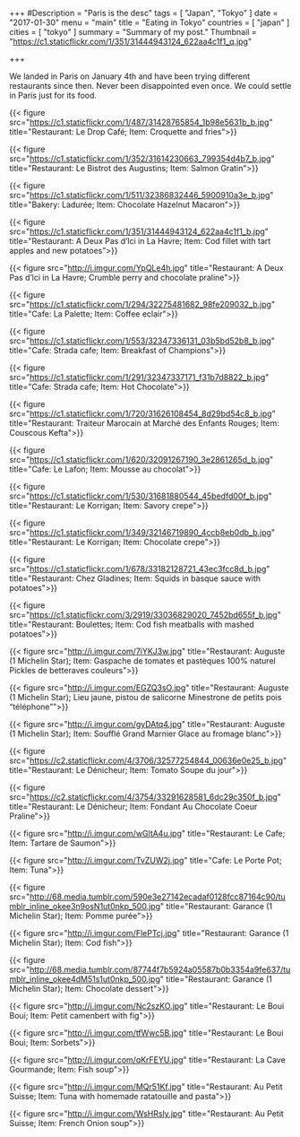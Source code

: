 +++
#Description = "Paris is the desc"
tags = [ "Japan", "Tokyo" ]
date = "2017-01-30"
menu = "main"
title = "Eating in Tokyo"
countries = [ "japan" ]
cities = [ "tokyo" ]
summary = "Summary of my post."
Thumbnail = "https://c1.staticflickr.com/1/351/31444943124_622aa4c1f1_q.jpg"

+++

We landed in Paris on January 4th and have been trying different restaurants since then. Never been disappointed even once. We could settle in Paris just for its food.


{{< figure src="https://c1.staticflickr.com/1/487/31428765854_1b98e5631b_b.jpg" title="Restaurant: Le Drop Café; Item: Croquette and fries">}}

{{< figure src="https://c1.staticflickr.com/1/352/31614230663_799354d4b7_b.jpg" title="Restaurant: Le Bistrot des Augustins; Item: Salmon Gratin">}}

{{< figure src="https://c1.staticflickr.com/1/511/32386832446_5900910a3e_b.jpg" title="Bakery: Ladurée; Item: Chocolate Hazelnut Macaron">}}

{{< figure src="https://c1.staticflickr.com/1/351/31444943124_622aa4c1f1_b.jpg" title="Restaurant: A Deux Pas d’lci in La Havre; Item: Cod fillet with tart apples and new potatoes">}}

{{< figure src="http://i.imgur.com/YpQLe4h.jpg" title="Restaurant: A Deux Pas d’lci in La Havre; Crumble perry and chocolate praline">}}


{{< figure src="https://c1.staticflickr.com/1/294/32275481682_98fe209032_b.jpg" title="Cafe: La Palette; Item: Coffee eclair">}}


{{< figure src="https://c1.staticflickr.com/1/553/32347336131_03b5bd52b8_b.jpg" title="Cafe: Strada cafe; Item: Breakfast of Champions">}}


{{< figure src="https://c1.staticflickr.com/1/291/32347337171_f31b7d8822_b.jpg" title="Cafe: Strada cafe; Item: Hot Chocolate">}}


{{< figure src="https://c1.staticflickr.com/1/720/31626108454_8d29bd54c8_b.jpg" title="Restaurant: Traiteur Marocain at Marché des Enfants Rouges; Item: Couscous Kefta">}}

{{< figure src="https://c1.staticflickr.com/1/620/32091267190_3e2861265d_b.jpg" title="Cafe: Le Lafon; Item: Mousse au chocolat">}}

{{< figure src="https://c1.staticflickr.com/1/530/31681880544_45bedfd00f_b.jpg" title="Restaurant: Le Korrigan; Item: Savory crepe">}}

{{< figure src="https://c1.staticflickr.com/1/349/32146719890_4ccb8eb0db_b.jpg" title="Restaurant: Le Korrigan; Item: Chocolate crepe">}}


{{< figure src="https://c1.staticflickr.com/1/678/33182128721_43ec3fcc8d_b.jpg" title="Restaurant: Chez Gladines; Item: Squids in basque sauce with potatoes">}}

{{< figure src="https://c1.staticflickr.com/3/2919/33036829020_7452bd655f_b.jpg" title="Restaurant: Boulettes; Item: Cod fish meatballs with mashed potatoes">}}

{{< figure src="http://i.imgur.com/7iYKJ3w.jpg" title="Restaurant: Auguste (1 Michelin Star); Item: Gaspache de tomates et pastèques 100% naturel Pickles de betteraves couleurs">}}

{{< figure src="http://i.imgur.com/EGZQ3sO.jpg" title="Restaurant: Auguste (1 Michelin Star); Lieu jaune, pistou de salicorne Minestrone de petits pois “téléphone”">}}

{{< figure src="http://i.imgur.com/gyDAtq4.jpg" title="Restaurant: Auguste (1 Michelin Star); Item: Soufflé Grand Marnier Glace au fromage blanc">}}

{{< figure src="https://c2.staticflickr.com/4/3706/32577254844_00636e0e25_b.jpg" title="Restaurant: Le Dénicheur; Item: Tomato Soupe du jour">}}

{{< figure src="https://c2.staticflickr.com/4/3754/33291628581_6dc29c350f_b.jpg" title="Restaurant: Le Dénicheur; Item: Fondant Au Chocolate Coeur Praline">}}

{{< figure src="http://i.imgur.com/wGltA4u.jpg" title="Restaurant: Le Cafe; Item: Tartare de Saumon">}}

{{< figure src="http://i.imgur.com/TvZUW2j.jpg" title="Cafe: Le Porte Pot; Item: Tuna">}}

{{< figure src="http://68.media.tumblr.com/590e3e27142ecadaf0128fcc87164c90/tumblr_inline_okee3n9osN1ut0nkp_500.jpg" title="Restaurant: Garance (1 Michelin Star); Item: Pomme purée">}}

{{< figure src="http://i.imgur.com/FlePTcj.jpg" title="Restaurant: Garance (1 Michelin Star); Item: Cod fish">}}

{{< figure src="http://68.media.tumblr.com/87744f7b5924a05587b0b3354a9fe637/tumblr_inline_okee4dM51s1ut0nkp_500.jpg" title="Restaurant: Garance (1 Michelin Star); Item: Chocolate dessert">}}

{{< figure src="http://i.imgur.com/Nc2szKO.jpg" title="Restaurant: Le Boui Boui; Item: Petit camenbert with fig">}}

{{< figure src="http://i.imgur.com/tfWwc5B.jpg" title="Restaurant: Le Boui Boui; Item: Sorbets">}}

{{< figure src="http://i.imgur.com/qKrFEYU.jpg" title="Restaurant: La Cave Gourmande;  Item: Fish soup">}}

{{< figure src="http://i.imgur.com/MQr51Kf.jpg" title="Restaurant: Au Petit Suisse;  Item: Tuna with homemade ratatouille and pasta">}}

{{< figure src="http://i.imgur.com/WsHRsly.jpg" title="Restaurant: Au Petit Suisse;  Item: French Onion soup">}}

